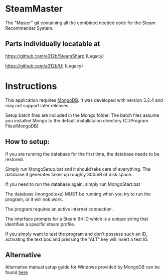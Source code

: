 # SteamMaster
The "Master" git containing all the combined needed code for the Steam Recommender System.

## Parts individually locatable at
https://github.com/a312b/SteamSharp (Legacy)

https://github.com/a312b/UI (Legacy)


# Instructions

This application requires [MongoDB](https://www.mongodb.org/downloads#production). It was developed with version 3.2.4 and may not support later releases.

Setup batch files are included in the Mongo folder. The batch files assume you installed Mongo to the default installataion directory (C:\Program Files\MongoDB)

## How to setup:
If you are running the database for the first time, the database needs to be restored.

Simply run MongoSetup.bat and it should take care of everything. The database it generates takes up roughly 300mB of disk space.

If you need to run the database again, simply run MongoStart.bat

The database (mongod.exe) MUST be running when you try to run the program, or it will nok work.

The program requires an active internet connection.

The interface prompts for a Steam 64 ID which is a unique string that identifies a specific steam profile.

If you simply want to test the program and don't possess such an ID, activating the text box and pressing the "ALT" key will insert a test ID.


## Alternative
Alternative manual setup guide for Windows provided by MongoDB can be found [here](https://docs.mongodb.org/manual/tutorial/install-mongodb-on-windows/)
